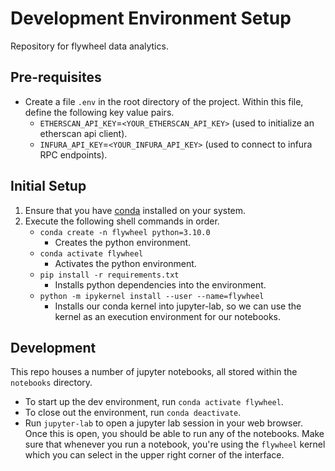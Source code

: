 # Development Environment Setup 

Repository for flywheel data analytics. 

## Pre-requisites 

* Create a file `.env` in the root directory of the project. Within this file, define the following key value pairs. 
    * `ETHERSCAN_API_KEY`=`<YOUR_ETHERSCAN_API_KEY>` (used to initialize an etherscan api client).
    * `INFURA_API_KEY`=`<YOUR_INFURA_API_KEY>` (used to connect to infura RPC endpoints).

## Initial Setup 

1. Ensure that you have [conda](https://conda.io/projects/conda/en/latest/user-guide/install/index.html) installed on your system. 
2. Execute the following shell commands in order. 
    * `conda create -n flywheel python=3.10.0`
        * Creates the python environment. 
    * `conda activate flywheel`
        * Activates the python environment. 
    * `pip install -r requirements.txt`
        * Installs python dependencies into the environment. 
    * `python -m ipykernel install --user --name=flywheel`
        * Installs our conda kernel into jupyter-lab, so we can use the kernel as an execution 
        environment for our notebooks. 
    
## Development 

This repo houses a number of jupyter notebooks, all stored within the `notebooks` directory.

* To start up the dev environment, run `conda activate flywheel`. 
* To close out the environment, run `conda deactivate`.
* Run `jupyter-lab` to open a jupyter lab session in your web browser. Once this is open, you should be able to run any of the notebooks. Make sure that whenever you run a notebook, you're using the `flywheel` kernel which you can select in the upper right corner of the interface. 
